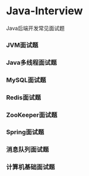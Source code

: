 # Java-Interview
Java后端开发常见面试题

### JVM面试题

### Java多线程面试题

### MySQL面试题

### Redis面试题

### ZooKeeper面试题

### Spring面试题

### 消息队列面试题

### 计算机基础面试题
